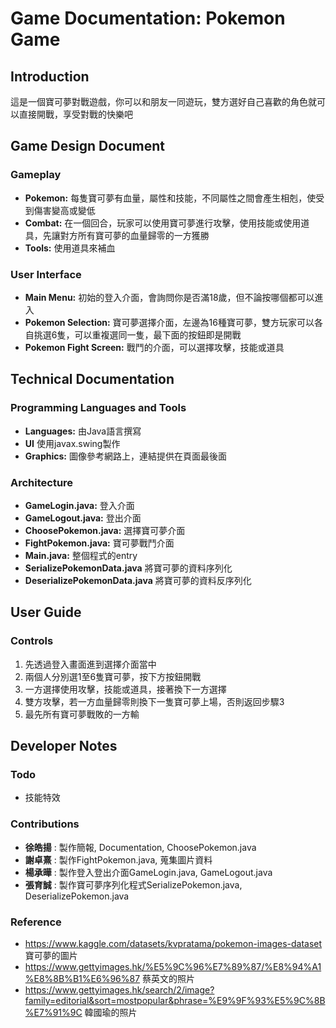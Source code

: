 # Game Documentation: Pokemon Game

## Introduction
這是一個寶可夢對戰遊戲，你可以和朋友一同遊玩，雙方選好自己喜歡的角色就可以直接開戰，享受對戰的快樂吧


## Game Design Document

### Gameplay
- **Pokemon:** 每隻寶可夢有血量，屬性和技能，不同屬性之間會產生相剋，使受到傷害變高或變低
- **Combat:** 在一個回合，玩家可以使用寶可夢進行攻擊，使用技能或使用道具，先讓對方所有寶可夢的血量歸零的一方獲勝
- **Tools:** 使用道具來補血

### User Interface
- **Main Menu:** 初始的登入介面，會詢問你是否滿18歲，但不論按哪個都可以進入
- **Pokemon Selection:** 寶可夢選擇介面，左邊為16種寶可夢，雙方玩家可以各自挑選6隻，可以重複選同一隻，最下面的按鈕即是開戰
- **Pokemon Fight Screen:** 戰鬥的介面，可以選擇攻擊，技能或道具


## Technical Documentation

### Programming Languages and Tools
- **Languages:** 由Java語言撰寫
- **UI** 使用javax.swing製作
- **Graphics:** 圖像參考網路上，連結提供在頁面最後面

### Architecture
- **GameLogin.java:** 登入介面
- **GameLogout.java:** 登出介面
- **ChoosePokemon.java:** 選擇寶可夢介面
- **FightPokemon.java:** 寶可夢戰鬥介面
- **Main.java:** 整個程式的entry
- **SerializePokemonData.java** 將寶可夢的資料序列化
- **DeserializePokemonData.java** 將寶可夢的資料反序列化


## User Guide

### Controls
1. 先透過登入畫面進到選擇介面當中
2. 兩個人分別選1至6隻寶可夢，按下方按鈕開戰
3. 一方選擇使用攻擊，技能或道具，接著換下一方選擇
4. 雙方攻擊，若一方血量歸零則換下一隻寶可夢上場，否則返回步驟3
5. 最先所有寶可夢戰敗的一方輸


## Developer Notes

### Todo
- 技能特效


### Contributions
- **徐皓揚** : 製作簡報, Documentation, ChoosePokemon.java
- **謝卓熹** : 製作FightPokemon.java, 蒐集圖片資料
- **楊承曄** : 製作登入登出介面GameLogin.java, GameLogout.java
- **張育誠** : 製作寶可夢序列化程式SerializePokemon.java, DeserializePokemon.java


### Reference
- https://www.kaggle.com/datasets/kvpratama/pokemon-images-dataset
寶可夢的圖片
- https://www.gettyimages.hk/%E5%9C%96%E7%89%87/%E8%94%A1%E8%8B%B1%E6%96%87
蔡英文的照片
- https://www.gettyimages.hk/search/2/image?family=editorial&sort=mostpopular&phrase=%E9%9F%93%E5%9C%8B%E7%91%9C
韓國瑜的照片
